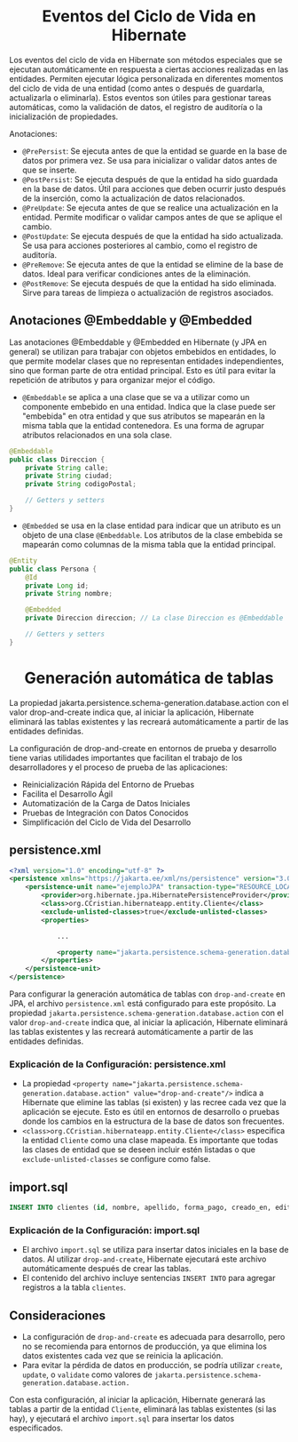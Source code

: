 <h1 align="center">Eventos del Ciclo de Vida en Hibernate</h1>
<p>Los eventos del ciclo de vida en Hibernate son métodos especiales que se ejecutan automáticamente en respuesta a ciertas acciones realizadas en las entidades. Permiten ejecutar lógica personalizada en diferentes momentos del ciclo de vida de una entidad (como antes o después de guardarla, actualizarla o eliminarla). Estos eventos son útiles para gestionar tareas automáticas, como la validación de datos, el registro de auditoría o la inicialización de propiedades.</p>
<p>Anotaciones:</p>

- `@PrePersist`: Se ejecuta antes de que la entidad se guarde en la base de datos por primera vez. Se usa para inicializar o validar datos antes de que se inserte.
- `@PostPersist`: Se ejecuta después de que la entidad ha sido guardada en la base de datos. Útil para acciones que deben ocurrir justo después de la inserción, como la actualización de datos relacionados.
- `@PreUpdate`: Se ejecuta antes de que se realice una actualización en la entidad. Permite modificar o validar campos antes de que se aplique el cambio.
- `@PostUpdate`: Se ejecuta después de que la entidad ha sido actualizada. Se usa para acciones posteriores al cambio, como el registro de auditoría.
- `@PreRemove`: Se ejecuta antes de que la entidad se elimine de la base de datos. Ideal para verificar condiciones antes de la eliminación.
- `@PostRemove`: Se ejecuta después de que la entidad ha sido eliminada. Sirve para tareas de limpieza o actualización de registros asociados.

<h2>Anotaciones @Embeddable y @Embedded</h2>
<p>Las anotaciones @Embeddable y @Embedded en Hibernate (y JPA en general) se utilizan para trabajar con objetos embebidos en entidades, lo que permite modelar clases que no representan entidades independientes, sino que forman parte de otra entidad principal. Esto es útil para evitar la repetición de atributos y para organizar mejor el código.</p>

- `@Embeddable`
se aplica a una clase que se va a utilizar como un componente embebido en una entidad. Indica que la clase puede ser "embebida" en otra entidad y que sus atributos se mapearán en la misma tabla que la entidad contenedora. Es una forma de agrupar atributos relacionados en una sola clase.

```java
@Embeddable
public class Direccion {
    private String calle;
    private String ciudad;
    private String codigoPostal;

    // Getters y setters
}
```

- `@Embedded`
se usa en la clase entidad para indicar que un atributo es un objeto de una clase `@Embeddable`. Los atributos de la clase embebida se mapearán como columnas de la misma tabla que la entidad principal.

```java
@Entity
public class Persona {
    @Id
    private Long id;
    private String nombre;

    @Embedded
    private Direccion direccion; // La clase Direccion es @Embeddable

    // Getters y setters
}
```

<h1 align="center">Generación automática de tablas </h1>
<p>La propiedad jakarta.persistence.schema-generation.database.action con el valor drop-and-create indica que, al iniciar la aplicación, Hibernate eliminará las tablas existentes y las recreará automáticamente a partir de las entidades definidas.</p>
<p>La configuración de drop-and-create en entornos de prueba y desarrollo tiene varias utilidades importantes que facilitan el trabajo de los desarrolladores y el proceso de prueba de las aplicaciones:</p>

- Reinicialización Rápida del Entorno de Pruebas
- Facilita el Desarrollo Ágil
- Automatización de la Carga de Datos Iniciales
- Pruebas de Integración con Datos Conocidos
- Simplificación del Ciclo de Vida del Desarrollo

<h2>persistence.xml</h2>

```xml
<?xml version="1.0" encoding="utf-8" ?>
<persistence xmlns="https://jakarta.ee/xml/ns/persistence" version="3.0">
    <persistence-unit name="ejemploJPA" transaction-type="RESOURCE_LOCAL">
        <provider>org.hibernate.jpa.HibernatePersistenceProvider</provider>
        <class>org.CCristian.hibernateapp.entity.Cliente</class>
        <exclude-unlisted-classes>true</exclude-unlisted-classes>
        <properties>

            ...

            <property name="jakarta.persistence.schema-generation.database.action" value="drop-and-create"/>
        </properties>
    </persistence-unit>
</persistence>
```

Para configurar la generación automática de tablas con `drop-and-create` en JPA, el archivo `persistence.xml` está configurado para este propósito. La propiedad `jakarta.persistence.schema-generation.database.action` con el valor `drop-and-create` indica que, al iniciar la aplicación, Hibernate eliminará las tablas existentes y las recreará automáticamente a partir de las entidades definidas.

<h3>Explicación de la Configuración: persistence.xml</h3>

- La propiedad `<property name="jakarta.persistence.schema-generation.database.action" value="drop-and-create"/>` indica a Hibernate que elimine las tablas (si existen) y las recree cada vez que la aplicación se ejecute. Esto es útil en entornos de desarrollo o pruebas donde los cambios en la estructura de la base de datos son frecuentes.
- `<class>org.CCristian.hibernateapp.entity.Cliente</class>` especifica la entidad `Cliente` como una clase mapeada. Es importante que todas las clases de entidad que se deseen incluir estén listadas o que `exclude-unlisted-classes` se configure como false.


<h2>import.sql</h2>

```sql
INSERT INTO clientes (id, nombre, apellido, forma_pago, creado_en, editado_en) VALUES (1,'Cristian','Cristaldo','debito',NULL,NULL), (2,'Andres','Guzman','debito',NULL,NULL), (3,'John','Doe','credito',NULL,NULL), (5,'Pepa','Doe','credito',NULL,NULL), (6,'Nilson','Orrego','paypal',NULL,NULL), (7,'Luna','Garcia','debito',NULL,NULL), (10,'John','Roe','paypal',NULL,NULL), (11,'Lou','Loe','paypal',NULL,NULL), (12,'Lalo','Mena','webpay','2024-10-21 15:42:01','2024-10-21 15:43:24'), (13,'Pia','Perez','paypal plus','2024-10-21 15:57:42','2024-10-21 15:59:02');
```

<h3>Explicación de la Configuración: import.sql</h3>

- El archivo `import.sql` se utiliza para insertar datos iniciales en la base de datos. Al utilizar `drop-and-create`, Hibernate ejecutará este archivo automáticamente después de crear las tablas.
- El contenido del archivo incluye sentencias `INSERT INTO` para agregar registros a la tabla `clientes`.

<h2>Consideraciones</h2>

- La configuración de `drop-and-create` es adecuada para desarrollo, pero no se recomienda para entornos de producción, ya que elimina los datos existentes cada vez que se reinicia la aplicación.
- Para evitar la pérdida de datos en producción, se podría utilizar `create`, `update`, o `validate` como valores de `jakarta.persistence.schema-generation.database.action.`

Con esta configuración, al iniciar la aplicación, Hibernate generará las tablas a partir de la entidad `Cliente`, eliminará las tablas existentes (si las hay), y ejecutará el archivo `import.sql` para insertar los datos especificados.
